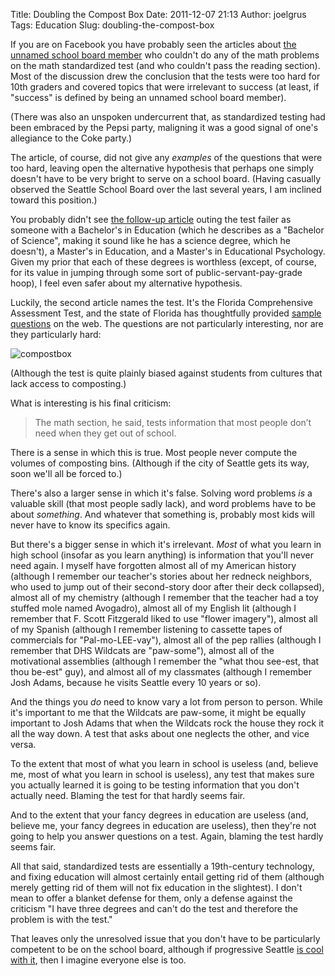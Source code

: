 Title: Doubling the Compost Box
Date: 2011-12-07 21:13
Author: joelgrus
Tags: Education
Slug: doubling-the-compost-box

If you are on Facebook you have probably seen the articles about [the
unnamed school board
member](http://www.washingtonpost.com/blogs/answer-sheet/post/when-an-adult-took-standardized-tests-forced-on-kids/2011/12/05/gIQApTDuUO_blog.html)
who couldn't do any of the math problems on the math standardized test
(and who couldn't pass the reading section). Most of the discussion drew
the conclusion that the tests were too hard for 10th graders and covered
topics that were irrelevant to success (at least, if "success" is
defined by being an unnamed school board member).

(There was also an unspoken undercurrent that, as standardized testing
had been embraced by the Pepsi party, maligning it was a good signal of
one's allegiance to the Coke party.)

The article, of course, did not give any *examples* of the questions
that were too hard, leaving open the alternative hypothesis that perhaps
one simply doesn't have to be very bright to serve on a school board.
(Having casually observed the Seattle School Board over the last several
years, I am inclined toward this position.)

You probably didn't see [the follow-up
article](http://www.washingtonpost.com/blogs/answer-sheet/post/revealed-school-board-member-who-took-standardized-test/2011/12/06/gIQAbIcxZO_blog.html)
outing the test failer as someone with a Bachelor's in Education (which
he describes as a "Bachelor of Science", making it sound like he has a
science degree, which he doesn't), a Master's in Education, and a
Master's in Educational Psychology. Given my prior that each of these
degrees is worthless (except, of course, for its value in jumping
through some sort of public-servant-pay-grade hoop), I feel even safer
about my alternative hypothesis.

Luckily, the second article names the test. It's the Florida
Comprehensive Assessment Test, and the state of Florida has thoughtfully
provided [sample questions](http://fcat.fldoe.org/fcatit09.asp) on the
web. The questions are not particularly interesting, nor are they
particularly hard:

![](http://joelgrus.com/wp-content/uploads/2011/12/compostbox.png "compostbox")

(Although the test is quite plainly biased against students from
cultures that lack access to composting.)

What is interesting is his final criticism:

> The math section, he said, tests information that most people don’t
> need when they get out of school.

There is a sense in which this is true. Most people never compute the
volumes of composting bins. (Although if the city of Seattle gets its
way, soon we'll all be forced to.)

There's also a larger sense in which it's false. Solving word problems
*is* a valuable skill (that most people sadly lack), and word problems
have to be about *something*. And whatever that something is, probably
most kids will never have to know its specifics again.

But there's a bigger sense in which it's irrelevant. *Most* of what you
learn in high school (insofar as you learn anything) is information that
you'll never need again. I myself have forgotten almost all of my
American history (although I remember our teacher's stories about her
redneck neighbors, who used to jump out of their second-story door after
their deck collapsed), almost all of my chemistry (although I remember
that the teacher had a toy stuffed mole named Avogadro), almost all of
my English lit (although I remember that F. Scott Fitzgerald liked to
use "flower imagery"), almost all of my Spanish (although I remember
listening to cassette tapes of commercials for "Pal-mo-LEE-vay"), almost
all of the pep rallies (although I remember that DHS Wildcats are
"paw-some"), almost all of the motivational assemblies (although I
remember the "what thou see-est, that thou be-est" guy), and almost all
of my classmates (although I remember Josh Adams, because he visits
Seattle every 10 years or so).

And the things you *do* need to know vary a lot from person to person.
While it's important to me that the Wildcats are paw-some, it might be
equally important to Josh Adams that when the Wildcats rock the house
they rock it all the way down. A test that asks about one neglects the
other, and vice versa.

To the extent that most of what you learn in school is useless (and,
believe me, most of what you learn in school is useless), any test that
makes sure you actually learned it is going to be testing information
that you don't actually need. Blaming the test for that hardly seems
fair.

And to the extent that your fancy degrees in education are useless (and,
believe me, your fancy degrees in education are useless), then they're
not going to help you answer questions on a test. Again, blaming the
test hardly seems fair.

All that said, standardized tests are essentially a 19th-century
technology, and fixing education will almost certainly entail getting
rid of them (although merely getting rid of them will not fix education
in the slightest). I don't mean to offer a blanket defense for them,
only a defense against the criticism "I have three degrees and can't do
the test and therefore the problem is with the test."

That leaves only the unresolved issue that you don't have to be
particularly competent to be on the school board, although if
progressive Seattle [is cool with
it](http://cliffmass.blogspot.com/2011/07/saving-seattles-schools.html),
then I imagine everyone else is too.
